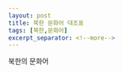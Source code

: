 ```yaml
---
layout: post
title: 북한 문화어 대조표
tags: [북한,문화어]
excerpt_separator: <!--more-->
---
```

북한의 문화어
<!--more-->
<script src="https://gist.github.com/leedheo/8172e7e19e41415906d7d6447c0b8db1.js"></script>